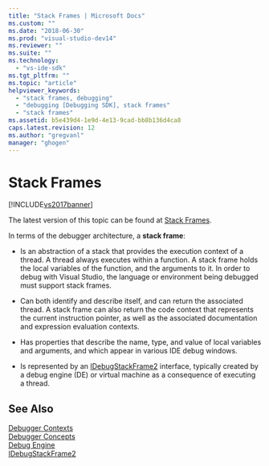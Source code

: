 ```yaml
---
title: "Stack Frames | Microsoft Docs"
ms.custom: ""
ms.date: "2018-06-30"
ms.prod: "visual-studio-dev14"
ms.reviewer: ""
ms.suite: ""
ms.technology: 
  - "vs-ide-sdk"
ms.tgt_pltfrm: ""
ms.topic: "article"
helpviewer_keywords: 
  - "stack frames, debugging"
  - "debugging [Debugging SDK], stack frames"
  - "stack frames"
ms.assetid: b5e439d4-1e9d-4e13-9cad-bb8b136d4ca8
caps.latest.revision: 12
ms.author: "gregvanl"
manager: "ghogen"
---
```

# Stack Frames
[!INCLUDE[vs2017banner](../../includes/vs2017banner.md)]

The latest version of this topic can be found at [Stack Frames](https://docs.microsoft.com/visualstudio/extensibility/debugger/stack-frames).  
  
In terms of the debugger architecture, a **stack frame**:  
  
-   Is an abstraction of a stack that provides the execution context of a thread. A thread always executes within a function. A stack frame holds the local variables of the function, and the arguments to it. In order to debug with Visual Studio, the language or environment being debugged must support stack frames.  
  
-   Can both identify and describe itself, and can return the associated thread. A stack frame can also return the code context that represents the current instruction pointer, as well as the associated documentation and expression evaluation contexts.  
  
-   Has properties that describe the name, type, and value of local variables and arguments, and which appear in various IDE debug windows.  
  
-   Is represented by an [IDebugStackFrame2](../../extensibility/debugger/reference/idebugstackframe2.md) interface, typically created by a debug engine (DE) or virtual machine as a consequence of executing a thread.  
  
## See Also  
 [Debugger Contexts](../../extensibility/debugger/debugger-contexts.md)   
 [Debugger Concepts](../../extensibility/debugger/debugger-concepts.md)   
 [Debug Engine](../../extensibility/debugger/debug-engine.md)   
 [IDebugStackFrame2](../../extensibility/debugger/reference/idebugstackframe2.md)

